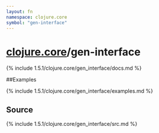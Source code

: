 ```yaml
---
layout: fn
namespace: clojure.core
symbol: "gen-interface"
---
```


# [clojure.core](../)/gen-interface

{% include 1.5.1/clojure.core/gen_interface/docs.md %}

##Examples

{% include 1.5.1/clojure.core/gen_interface/examples.md %}
## Source
{% include 1.5.1/clojure.core/gen_interface/src.md %}

